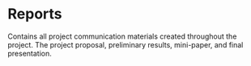 # Reports

Contains all project communication materials created throughout the project. The project proposal, preliminary results, mini-paper, and final presentation. 
